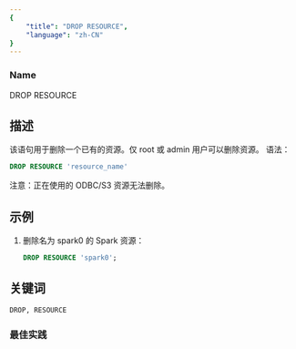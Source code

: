 ```yaml
---
{
    "title": "DROP RESOURCE",
    "language": "zh-CN"
}
---
```


<!--
Licensed to the Apache Software Foundation (ASF) under one
or more contributor license agreements.  See the NOTICE file
distributed with this work for additional information
regarding copyright ownership.  The ASF licenses this file
to you under the Apache License, Version 2.0 (the
"License"); you may not use this file except in compliance
with the License.  You may obtain a copy of the License at

  http://www.apache.org/licenses/LICENSE-2.0

Unless required by applicable law or agreed to in writing,
software distributed under the License is distributed on an
"AS IS" BASIS, WITHOUT WARRANTIES OR CONDITIONS OF ANY
KIND, either express or implied.  See the License for the
specific language governing permissions and limitations
under the License.
-->



### Name

DROP RESOURCE

## 描述

该语句用于删除一个已有的资源。仅 root 或 admin 用户可以删除资源。
语法：

```sql
DROP RESOURCE 'resource_name'
```

注意：正在使用的 ODBC/S3 资源无法删除。

## 示例

1. 删除名为 spark0 的 Spark 资源：
    
    ```sql
    DROP RESOURCE 'spark0';
    ```

## 关键词

    DROP, RESOURCE

### 最佳实践

